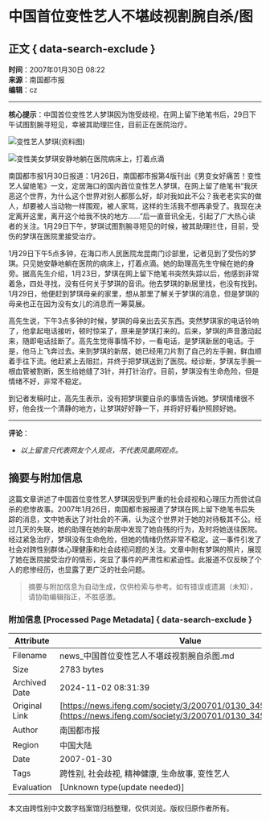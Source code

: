 # 中国首位变性艺人不堪歧视割腕自杀/图

## 正文 { data-search-exclude }


**时间**：2007年01月30日 08:22  
**来源**：南国都市报  
**编辑**：cz  

---

**核心提示**：中国首位变性艺人梦琪因为饱受歧视，在网上留下绝笔书后，29日下午试图割腕寻短见，幸被其助理拦住，目前正在医院治疗。

![变性艺人梦琪(资料图)](http://img.ifeng.com/res/200701/0130_53862.jpg)

![变性美女梦琪安静地躺在医院病床上，打着点滴](http://img.ifeng.com/res/200701/0130_53863.jpg)

南国都市报1月30日报道：1月26日，南国都市报第4版刊出《男变女好痛苦！变性艺人留绝笔》一文，定居海口的国内首位变性艺人梦琪，在网上留了绝笔书“我厌恶这个世界，为什么这个世界对别人都那么好，却对我如此不公？我老老实实的做人，却要被人当动物一样围观，被人家骂，这样的生活我不想再承受了。我现在决定离开这里，离开这个给我不快的地方......”后一直音讯全无，引起了广大热心读者的关注。1月29日下午，梦琪试图割腕寻短见的时候，被其助理拦住，目前，受伤的梦琪在医院里接受治疗。

1月29日下午5点多钟，在海口市人民医院龙昆南门诊部里，记者见到了受伤的梦琪。只见她安静地躺在医院的病床上，打着点滴。她的助理高先生守候在她的身旁。据高先生介绍，1月23日，梦琪在网上留下绝笔书突然失踪以后，他感到非常着急，四处寻找，没有任何关于梦琪的音讯。他去梦琪的新居里找，也没有找到。1月29日，他便赶到梦琪母亲的家里，想从那里了解关于梦琪的消息，但是梦琪的母亲也正在因为没有女儿的消息而一筹莫展。

高先生说，下午3点多钟的时候，梦琪的母亲出去买东西。突然梦琪家的电话铃响了，他拿起电话接听，顿时惊呆了，原来是梦琪打来的。后来，梦琪的声音激动起来，随即电话挂断了。高先生觉得事情不妙，一看电话，是梦琪新居的电话。于是，他马上飞奔过去。来到梦琪的新居，她已经用刀片割了自己的左手腕，鲜血顺着手往下流。他赶紧上去阻拦，并终于把梦琪送到了医院。经诊断，梦琪左手腕一根血管被割断，医生给她缝了3针，并打针治疗。目前，梦琪没有生命危险，但是情绪不好，非常不稳定。

到记者发稿时止，高先生表示，没有把梦琪要自杀的事情告诉她。梦琪情绪很不好，他会找一个清静的地方，让梦琪好好静一下，并将好好看护照顾好她。

---  

**评论**：  
- *以上留言只代表网友个人观点，不代表凤凰网观点。*

## 摘要与附加信息

<!-- tcd_abstract -->
这篇文章讲述了中国首位变性艺人梦琪因受到严重的社会歧视和心理压力而尝试自杀的悲惨故事。2007年1月26日，南国都市报报道了梦琪在网上留下绝笔书后失踪的消息，文中她表达了对社会的不满，认为这个世界对于她的对待极其不公。经过几天的失联，她的助理在她的新居中发现了她自残的行为，及时将她送往医院。经过紧急治疗，梦琪没有生命危险，但她的情绪仍然非常不稳定。这一事件引发了社会对跨性别群体心理健康和社会歧视问题的关注。文章中附有梦琪的照片，展现了她在医院接受治疗的情形，突显了事件的严肃性和紧迫性。此报道不仅反映了个人的悲惨经历，也显露了更广泛的社会问题。
<!-- tcd_abstract_end -->

> 摘要与附加信息为自动生成，仅供检索与参考。如有错误或遗漏（未知），请协助编辑指正，不胜感激。

### 附加信息 [Processed Page Metadata] { data-search-exclude }

| Attribute       | Value                                  |
|-----------------|----------------------------------------|
| Filename        | news_中国首位变性艺人不堪歧视割腕自杀图.md                             |
| Size            | 2783 bytes                           |
| Archived Date   | 2024-11-02 08:31:39                             |
| Original Link   | [https://news.ifeng.com/society/3/200701/0130_345_69917.shtml](https://news.ifeng.com/society/3/200701/0130_345_69917.shtml)                       |
| Author          | 南国都市报                               |
| Region          | 中国大陆                               |
| Date            | 2007-01-30                                 |
| Tags            | 跨性别, 社会歧视, 精神健康, 生命故事, 变性艺人                                 |
| Evaluation            | [Unknown type(update needed)]                                 |
<!-- tcd_table_end -->

本文由跨性别中文数字档案馆归档整理，仅供浏览。版权归原作者所有。
